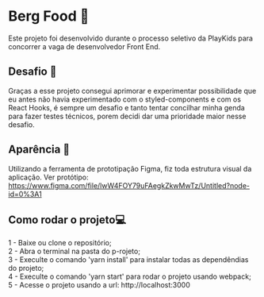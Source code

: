 # Berg Food 🍴

Este projeto foi desenvolvido durante o processo seletivo da PlayKids para concorrer a vaga de desenvolvedor Front End.

## Desafio 📝
Graças a esse projeto consegui aprimorar e experimentar possibilidade que eu antes não havia experimentado com o styled-components e com os React Hooks, é sempre um desafio e tanto tentar concilhar minha genda para fazer testes técnicos, porem decidi dar uma prioridade maior nesse desafio.

## Aparência 💅
Utilizando a ferramenta de prototipação Figma, fiz toda estrutura visual da aplicação.
Ver protótipo: https://www.figma.com/file/lwW4FOY79uFAegkZkwMwTz/Untitled?node-id=0%3A1


## Como rodar o projeto💻
1 - Baixe ou clone o repositório; <br>
2 - Abra o terminal na pasta do p-rojeto; <br>
3 - Execulte o comando 'yarn install' para instalar todas as dependêndias do projeto; <br>
4 - Execulte o comando 'yarn start' para rodar o projeto usando webpack; <br>
5 - Acesse o projeto usando a url: http://localhost:3000
